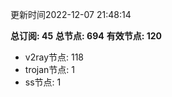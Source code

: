 更新时间2022-12-07 21:48:14

**总订阅: 45**
**总节点: 694**
**有效节点: 120**
- v2ray节点: 118
- trojan节点: 1
- ss节点: 1
